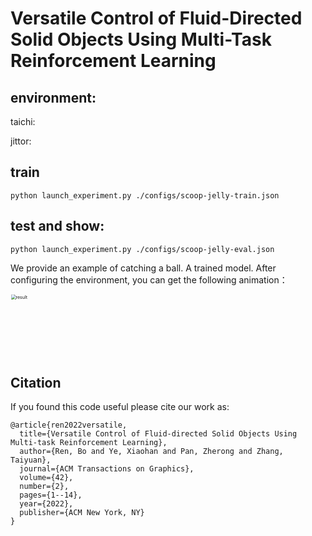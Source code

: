 # Versatile Control of Fluid-Directed Solid Objects Using Multi-Task Reinforcement Learning



## environment:

taichi:

jittor:

## train

```
python launch_experiment.py ./configs/scoop-jelly-train.json
```

## test and show:

```
python launch_experiment.py ./configs/scoop-jelly-eval.json
```
We provide an example of catching a ball. A trained model. After configuring the environment, you can get the following animation：

<img src="image\MPM SCOOP THE JELLY.gif" width="300" height="200" alt="result" style="zoom:50%;" />

## Citation

If you found this code useful please cite our work as:

```
@article{ren2022versatile,
  title={Versatile Control of Fluid-directed Solid Objects Using Multi-task Reinforcement Learning},
  author={Ren, Bo and Ye, Xiaohan and Pan, Zherong and Zhang, Taiyuan},
  journal={ACM Transactions on Graphics},
  volume={42},
  number={2},
  pages={1--14},
  year={2022},
  publisher={ACM New York, NY}
}
```
